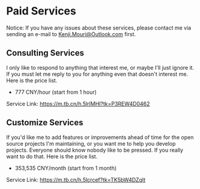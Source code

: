 ﻿# Paid Services

Notice: If you have any issues about these services, please contact me via 
sending an e-mail to Kenji.Mouri@Outlook.com first.

## Consulting Services

I only like to respond to anything that interest me, or maybe I'll just ignore 
it. If you must let me reply to you for anything even that doesn't interest me.
Here is the price list.

- 777 CNY/hour (start from 1 hour)

Service Link: https://m.tb.cn/h.5lrlMHI?tk=P3REW4D0462

## Customize Services

If you'd like me to add features or improvements ahead of time for the open 
source projects I'm maintaining, or you want me to help you develop projects.
Everyone should know nobody like to be pressed. If you really want to do that.
Here is the price list.

- 353,535 CNY/month (start from 1 month)

Service Link: https://m.tb.cn/h.5lcrcef?tk=TK5bW4DZqlt
